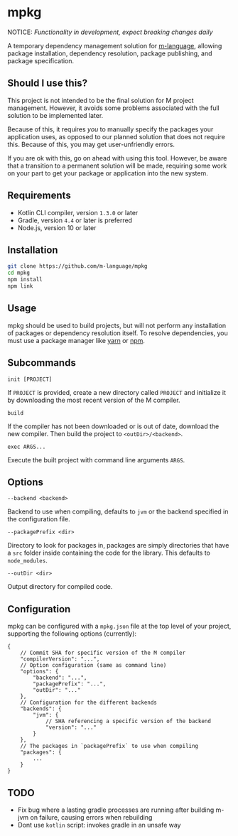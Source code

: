 # mpkg

NOTICE: *Functionality in development, expect breaking changes daily*

A temporary dependency management solution for [m-language](https://github.com/m-language/m-language),
allowing package installation, dependency resolution, package publishing, and package specification.

## Should I use this?

This project is not intended to be the final solution for M project management. However, it avoids
some problems associated with the full solution to be implemented later.

Because of this, it requires *you* to manually specify the packages your application uses, as opposed
to our planned solution that does not require this. Because of this, you may get user-unfriendly errors.

If you are ok with this, go on ahead with using this tool. However, be aware that a transition to a permanent solution
will be made, requiring some work on your part to get your package or application into the new system.

## Requirements

* Kotlin CLI compiler, version `1.3.0` or later
* Gradle, version `4.4` or later is preferred
* Node.js, version 10 or later

## Installation

```bash
git clone https://github.com/m-language/mpkg
cd mpkg
npm install
npm link
```

## Usage

mpkg should be used to build projects, but will not perform any installation of packages
or dependency resolution itself. To resolve dependencies, you must use a package manager 
like [yarn](https://github.com/yarnpkg/yarn) or [npm](https://github.com/npm/cli).

## Subcommands

`init [PROJECT]`

If `PROJECT` is provided, create a new directory called `PROJECT` and initialize
it by downloading the most recent version of the M compiler.

`build`

If the compiler has not been downloaded or is out of date, download the new compiler.
Then build the project to `<outDir>/<backend>`.

`exec ARGS...`

Execute the built project with command line arguments `ARGS`.

## Options

`--backend <backend>`

Backend to use when compiling, defaults to `jvm` or the backend specified in the configuration file.

`--packagePrefix <dir>`

Directory to look for packages in, packages are simply directories that have a `src` folder
inside containing the code for the library. This defaults to `node_modules`.

`--outDir <dir>`

Output directory for compiled code.

## Configuration

mpkg can be configured with a `mpkg.json` file at the top level of your project,
supporting the following options (currently):

```JS
{
    // Commit SHA for specific version of the M compiler    
    "compilerVersion": "...",
    // Option configuration (same as command line)
    "options": {
        "backend": "...",
        "packagePrefix": "...",
        "outDir": "..."
    },
    // Configuration for the different backends
    "backends": {
        "jvm": {
            // SHA referencing a specific version of the backend
            "version": "..."
        }
    },
    // The packages in `packagePrefix` to use when compiling
    "packages": {
        ...
    }
}
``` 

## TODO
- Fix bug where a lasting gradle processes are running after building m-jvm on failure, causing errors when rebuilding
- Dont use `kotlin` script: invokes gradle in an unsafe way
